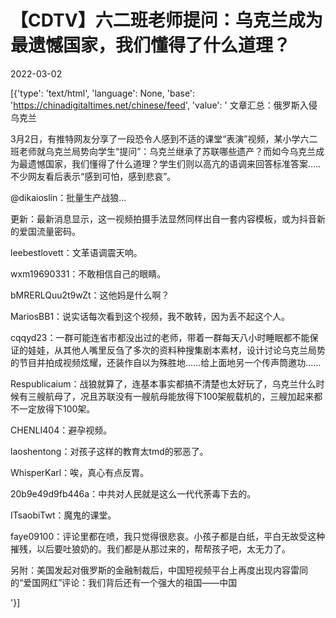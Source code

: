 # 【CDTV】六二班老师提问：乌克兰成为最遗憾国家，我们懂得了什么道理？

2022-03-02

[{'type': 'text/html', 'language': None, 'base': 'https://chinadigitaltimes.net/chinese/feed', 'value': ' 文章汇总：俄罗斯入侵乌克兰

3月2日，有推特网友分享了一段恐令人感到不适的课堂“表演”视频，某小学六二班老师就乌克兰局势向学生“提问”：乌克兰继承了苏联哪些遗产？而如今乌克兰成为最遗憾国家，我们懂得了什么道理？学生们则以高亢的语调来回答标准答案&#8230;..不少网友看后表示“感到可怕，感到悲哀”。



@dikaioslin：批量生产战狼…





更新：最新消息显示，这一视频拍摄手法显然同样出自一套内容模板，或为抖音新的爱国流量密码。





leebestlovett：文革语调震天响。

wxm19690331：不敢相信自己的眼睛。

bMRERLQuu2t9wZt：这他妈是什么啊？

MariosBB1：说实话每次看到这个视频，我不敢转，因为丢不起这个人。

cqqyd23：一群可能连省市都没出过的老师，带着一群每天八小时睡眠都不能保证的娃娃，从其他人嘴里反刍了多次的资料种搜集剧本素材，设计讨论乌克兰局势的节目并拍成视频炫耀，还装作自以为殊胜地&#8230;&#8230;给上面地另一个传声筒邀功&#8230;&#8230;

Respublicaium：战狼就算了，连基本事实都搞不清楚也太好玩了，乌克兰什么时候有三艘航母了，况且苏联没有一艘航母能放得下100架舰载机的，三艘加起来都不一定放得下100架。

CHENLI404：避孕视频。

laoshentong：对孩子这样的教育太tmd的邪恶了。

WhisperKarl：唉，真心有点反胃。

20b9e49d9fb446a：中共对人民就是这么一代代荼毒下去的。

ITsaobiTwt：魔鬼的课堂。

faye09100：评论里都在喷，我只觉得很悲哀。小孩子都是白纸，平白无故受这种摧残，以后要吐狼奶的。我们都是从那过来的，帮帮孩子吧，太无力了。



另附：美国发起对俄罗斯的金融制裁后，中国短视频平台上再度出现内容雷同的“爱国网红”评论：我们背后还有一个强大的祖国——中国

'}]